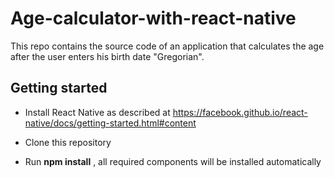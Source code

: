 # Age-calculator-with-react-native

This repo contains the source code of an application that calculates the age after the user enters his birth date "Gregorian".

## Getting started
- Install React Native as described at https://facebook.github.io/react-native/docs/getting-started.html#content

- Clone this repository

- Run **npm install** , all required components will be installed automatically
